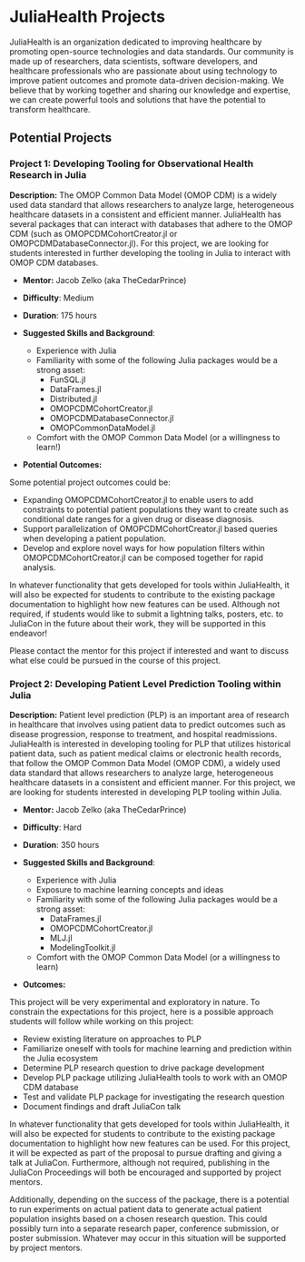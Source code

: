 # JuliaHealth Projects 

JuliaHealth is an organization dedicated to improving healthcare by promoting open-source technologies and data standards.
Our community is made up of researchers, data scientists, software developers, and healthcare professionals who are passionate about using technology to improve patient outcomes and promote data-driven decision-making.
We believe that by working together and sharing our knowledge and expertise, we can create powerful tools and solutions that have the potential to transform healthcare.

## Potential Projects

### Project 1: Developing Tooling for Observational Health Research in Julia

**Description:** The OMOP Common Data Model (OMOP CDM) is a widely used data standard that allows researchers to analyze large, heterogeneous healthcare datasets in a consistent and efficient manner.
JuliaHealth has several packages that can interact with databases that adhere to the OMOP CDM (such as OMOPCDMCohortCreator.jl or OMOPCDMDatabaseConnector.jl).
For this project, we are looking for students interested in further developing the tooling in Julia to interact with OMOP CDM databases. 

- **Mentor:** Jacob Zelko (aka TheCedarPrince)

- **Difficulty**: Medium

- **Duration**: 175 hours

- **Suggested Skills and Background**: 
  - Experience with Julia
  - Familiarity with some of the following Julia packages would be a strong asset: 
    - FunSQL.jl
    - DataFrames.jl 
    - Distributed.jl 
    - OMOPCDMCohortCreator.jl 
    - OMOPCDMDatabaseConnector.jl 
    - OMOPCommonDataModel.jl
  - Comfort with the OMOP Common Data Model (or a willingness to learn!)

- **Potential Outcomes:** 

Some potential project outcomes could be:

- Expanding OMOPCDMCohortCreator.jl to enable users to add constraints to potential patient populations they want to create such as conditional date ranges for a given drug or disease diagnosis.
- Support parallelization of OMOPCDMCohortCreator.jl based queries when developing a patient population. 
- Develop and explore novel ways for how population filters within OMOPCDMCohortCreator.jl can be composed together for rapid analysis.

In whatever functionality that gets developed for tools within JuliaHealth, it will also be expected for students to contribute to the existing package documentation to highlight how new features can be used.
Although not required, if students would like to submit a lightning talks, posters, etc. to JuliaCon in the future about their work, they will be supported in this endeavor!

Please contact the mentor for this project if interested and want to discuss what else could be pursued in the course of this project.

### Project 2: Developing Patient Level Prediction Tooling within Julia

**Description:** Patient level prediction (PLP) is an important area of research in healthcare that involves using patient data to predict outcomes such as disease progression, response to treatment, and hospital readmissions.
JuliaHealth is interested in developing tooling for PLP that utilizes historical patient data, such as patient medical claims or electronic health records, that follow the OMOP Common Data Model (OMOP CDM), a widely used data standard that allows researchers to analyze large, heterogeneous healthcare datasets in a consistent and efficient manner.
For this project, we are looking for students interested in developing PLP tooling within Julia.

- **Mentor:** Jacob Zelko (aka TheCedarPrince)

- **Difficulty**: Hard

- **Duration**: 350 hours

- **Suggested Skills and Background**: 
  - Experience with Julia
  - Exposure to machine learning concepts and ideas
  - Familiarity with some of the following Julia packages would be a strong asset: 
    - DataFrames.jl 
    - OMOPCDMCohortCreator.jl 
    - MLJ.jl 
    - ModelingToolkit.jl 
  - Comfort with the OMOP Common Data Model (or a willingness to learn)

- **Outcomes:** 

This project will be very experimental and exploratory in nature.
To constrain the expectations for this project, here is a possible approach students will follow while working on this project:

  - Review existing literature on approaches to PLP
  - Familiarize oneself with tools for machine learning and prediction within the Julia ecosystem
  - Determine PLP research question to drive package development 
  - Develop PLP package utilizing JuliaHealth tools to work with an OMOP CDM database 
  - Test and validate PLP package for investigating the research question 
  - Document findings and draft JuliaCon talk

In whatever functionality that gets developed for tools within JuliaHealth, it will also be expected for students to contribute to the existing package documentation to highlight how new features can be used.
For this project, it will be expected as part of the proposal to pursue drafting and giving a talk at JuliaCon. 
Furthermore, although not required, publishing in the JuliaCon Proceedings will both be encouraged and supported by project mentors. 

Additionally, depending on the success of the package, there is a potential to run experiments on actual patient data to generate actual patient population insights based on a chosen research question. 
This could possibly turn into a separate research paper, conference submission, or poster submission. 
Whatever may occur in this situation will be supported by project mentors. 